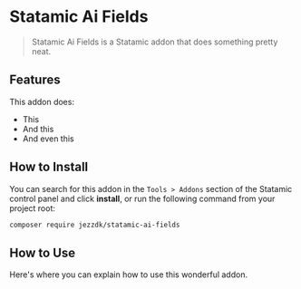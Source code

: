 # Statamic Ai Fields

> Statamic Ai Fields is a Statamic addon that does something pretty neat.

## Features

This addon does:

- This
- And this
- And even this

## How to Install

You can search for this addon in the `Tools > Addons` section of the Statamic control panel and click **install**, or run the following command from your project root:

``` bash
composer require jezzdk/statamic-ai-fields
```

## How to Use

Here's where you can explain how to use this wonderful addon.
